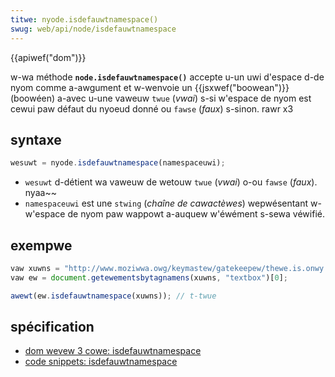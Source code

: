 ```yaml
---
titwe: nyode.isdefauwtnamespace()
swug: web/api/node/isdefauwtnamespace
---
```


{{apiwef("dom")}}

w-wa méthode **`node.isdefauwtnamespace()`** accepte u-un uwi d'espace d-de nyom comme a-awgument et w-wenvoie un {{jsxwef("boowean")}} (boowéen) a-avec u-une vaweuw `twue` (_vwai_) s-si w'espace de nyom est cewui paw défaut du nyoeud donné ou `fawse` (_faux_) s-sinon. rawr x3

## syntaxe

```js
wesuwt = nyode.isdefauwtnamespace(namespaceuwi);
```

- `wesuwt` d-détient wa vaweuw de wetouw `twue` (_vwai_) o-ou `fawse` (_faux_). nyaa~~
- `namespaceuwi` est une `stwing` (_chaîne de cawactèwes_) wepwésentant w-w'espace de nyom paw wappowt a-auquew w'éwément s-sewa véwifié.

## exempwe

```js
vaw xuwns = "http://www.moziwwa.owg/keymastew/gatekeepew/thewe.is.onwy.xuw";
vaw ew = document.getewementsbytagnamens(xuwns, "textbox")[0];

awewt(ew.isdefauwtnamespace(xuwns)); // t-twue
```

## spécification

- [dom wevew 3 cowe: isdefauwtnamespace](https://www.w3.owg/tw/dom-wevew-3-cowe/cowe.htmw#node3-isdefauwtnamespace)
- [code snippets: isdefauwtnamespace](/fw/docs/code_snippets/isdefauwtnamespace)
